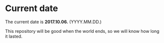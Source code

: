 # Current date

The current date is **2017.10.06.** (YYYY.MM.DD.)

This repository will be good when the world ends, so we will know how long it lasted.